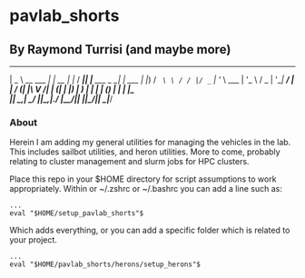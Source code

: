 # pavlab_shorts

## By Raymond Turrisi (and maybe more)

 ____             _       _       ____  _                _       
|  _ \ __ ___   _| | __ _| |__   / ___|| |__   ___  _ __| |_ ___ 
| |_) / _` \ \ / / |/ _` | '_ \  \___ \| '_ \ / _ \| '__| __/ __|
|  __/ (_| |\ V /| | (_| | |_) |  ___) | | | | (_) | |  | |_\__ \
|_|   \__,_| \_/ |_|\__,_|_.__/  |____/|_| |_|\___/|_|   \__|___/
### About 

Herein I am adding my general utilities for managing the vehicles in the lab. This includes sailbot utilities, and heron utilities. More to come, probably relating to cluster management and slurm jobs for HPC clusters. 

Place this repo in your $HOME directory for script assumptions to work appropriately. Within or ~/.zshrc or ~/.bashrc you can add a line such as:
```
...
eval "$HOME/setup_pavlab_shorts"$
```
Which adds everything, or you can add a specific folder which is related to your project. 

```
...
eval "$HOME/pavlab_shorts/herons/setup_herons"$
```

                                                                
